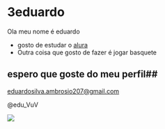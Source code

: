 # 3eduardo
Ola meu nome é eduardo

 - gosto de estudar o [alura](https://www.alura.com.br) 
 - Outra coisa que gosto de fazer é jogar basquete

 ## espero que goste do meu perfil##
 eduardosilva.ambrosio207@gmail.com
 
 @edu_VuV


![](https://media1.tenor.com/m/5YrossZJ2DAAAAAC/aomine-daiki-vorpal-swords.gif)


